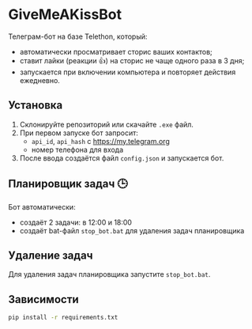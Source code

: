 # GiveMeAKissBot 

Телеграм-бот на базе Telethon, который:
- автоматически просматривает сторис ваших контактов;
- ставит лайки (реакции 👍) на сторис не чаще одного раза в 3 дня;
- запускается при включении компьютера и повторяет действия ежедневно.

## Установка
1. Склонируйте репозиторий или скачайте `.exe` файл.
2. При первом запуске бот запросит:
   - `api_id`, `api_hash` с https://my.telegram.org
   - номер телефона для входа
3. После ввода создаётся файл `config.json` и запускается бот.

## Планировщик задач 🕒
Бот автоматически:
- создаёт 2 задачи: в 12:00 и 18:00
- создаёт bat-файл `stop_bot.bat` для удаления задач планировщика

## Удаление задач
Для удаления задач планировщика запустите `stop_bot.bat`.

## Зависимости
```bash
pip install -r requirements.txt
```


